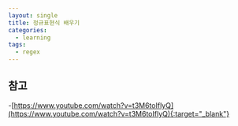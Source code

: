 ```yaml
---
layout: single
title: 정규표현식 배우기
categories: 
  - learning
tags: 
  - regex
---
```


## 참고
-[https://www.youtube.com/watch?v=t3M6toIflyQ](https://www.youtube.com/watch?v=t3M6toIflyQ){:target="_blank"}